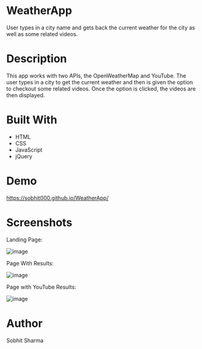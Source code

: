 # WeatherApp
User types in a city name and gets back the current weather for the city as well as some related videos.

# Description
This app works with two APIs, the OpenWeatherMap and YouTube. The user types in a city to get the current weather and then is given the option to checkout some related videos. Once the option is clicked, the videos are then displayed.

# Built With
* HTML
* CSS
* JavaScript
* jQuery

# Demo
https://sobhit000.github.io/WeatherApp/

# Screenshots
Landing Page:

![image](https://user-images.githubusercontent.com/28021303/39267307-0dd66d6c-4892-11e8-9395-b1667c760b2e.png)

Page With Results:

![image](https://user-images.githubusercontent.com/28021303/39267458-7a819496-4892-11e8-82a1-5ba8a4a3ee25.png)

Page with YouTube Results:

![image](https://user-images.githubusercontent.com/28021303/39267616-f26fa222-4892-11e8-85fe-c1054fdb0d13.png)


# Author
Sobhit Sharma
